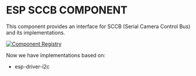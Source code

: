 # ESP SCCB COMPONENT

This component provides an interface for SCCB (Serial Camera Control Bus) and its implementations.

[![Component Registry](https://components.espressif.com/components/espressif/esp_sccb_intf/badge.svg)](https://components.espressif.com/components/espressif/esp_sccb_intf)

Now we have implementations based on:

- esp-driver-i2c
